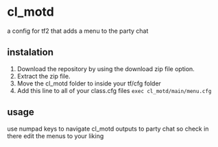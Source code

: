# cl_motd
a config for tf2 that adds a menu to the party chat
## instalation
1. Download the repository by using the download zip file option.
2. Extract the zip file.
3. Move the cl_motd folder to inside your tf/cfg folder
4. Add this line to all of your class.cfg files
   ```exec cl_motd/main/menu.cfg```
## usage
use numpad keys to navigate
cl_motd outputs to party chat so check in there
edit the menus to your liking
